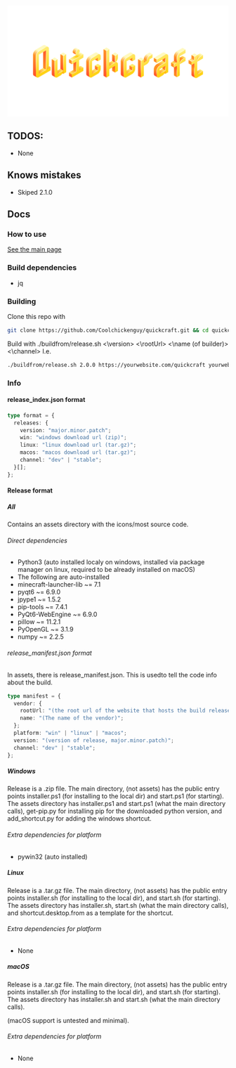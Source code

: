 <img src="img/logo_full.png">

## TODOS:
- None

## Knows mistakes
- Skiped 2.1.0

## Docs

### How to use

[See the main page](.)

### Build dependencies
- jq

### Building

Clone this repo with

```sh
git clone https://github.com/Coolchickenguy/quickcraft.git && cd quickcraft
```

Build with
./buildfrom/release.sh <\version> <\rootUrl> <\name (of builder)> <\channel>
I.e.

```sh
./buildfrom/release.sh 2.0.0 https://yourwebsite.com/quickcraft yourwebsite release
```

### Info

#### release_index.json format

```typescript
type format = {
  releases: {
    version: "major.minor.patch";
    win: "windows download url (zip)";
    linux: "linux download url (tar.gz)";
    macos: "macos download url (tar.gz)";
    channel: "dev" | "stable";
  }[];
};
```

#### Release format

##### All

Contains an assets directory with the icons/most source code.

###### Direct dependencies

- Python3 (auto installed localy on windows, installed via package manager on linux, required to be already installed on macOS)
- The following are auto-installed
- minecraft-launcher-lib ~= 7.1
- pyqt6 ~= 6.9.0 
- jpype1 ~= 1.5.2
- pip-tools ~= 7.4.1 
- PyQt6-WebEngine ~= 6.9.0
- pillow ~= 11.2.1
- PyOpenGL ~= 3.1.9
- numpy ~= 2.2.5

###### release_manifest.json format

In assets, there is release_manifest.json. This is usedto tell the code info about the build.

```typescript
type manifest = {
  vendor: {
    rootUrl: "(the root url of the website that hosts the build releases, ie https://quickcraft.glitch.me)";
    name: "(The name of the vendor)";
  };
  platform: "win" | "linux" | "macos";
  version: "(version of release, major.minor.patch)";
  channel: "dev" | "stable";
};
```

##### Windows

Release is a .zip file. The main directory, (not assets) has the public entry points installer.ps1 (for installing to the local dir) and start.ps1 (for starting). The assets directory has installer.ps1 and start.ps1 (what the main directory calls), get-pip.py for installing pip for the downloaded python version, and add_shortcut.py for adding the windows shortcut.

###### Extra dependencies for platform

- pywin32 (auto installed)

##### Linux

Release is a .tar.gz file. The main directory, (not assets) has the public entry points installer.sh (for installing to the local dir), and start.sh (for starting). The assets directory has installer.sh, start.sh (what the main directory calls), and shortcut.desktop.from as a template for the shortcut.

###### Extra dependencies for platform

- None

##### macOS

Release is a .tar.gz file. The main directory, (not assets) has the public entry points installer.sh (for installing to the local dir), and start.sh (for starting). The assets directory has installer.sh and start.sh (what the main directory calls).

(macOS support is untested and minimal).

###### Extra dependencies for platform

- None
